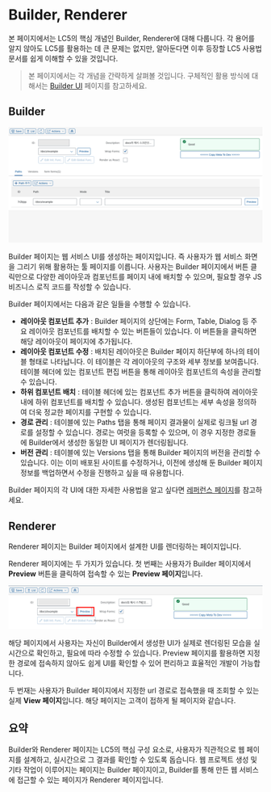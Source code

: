 # Builder, Renderer

본 페이지에서는 LC5의 핵심 개념인 Builder, Renderer에 대해 다룹니다. 각 용어를 알지 않아도 LC5를 활용하는 데 큰 문제는 없지만, 알아둔다면 이후 등장할 LC5 사용법 문서를 쉽게 이해할 수 있을 것입니다.

> 본 페이지에서는 각 개념을 간략하게 살펴볼 것입니다. 구체적인 활용 방식에 대해서는 [Builder UI](/lc5/reference/builder_ui) 페이지를 참고하세요.

## Builder

![Image](assets/builder_renderer/builder.png)

Builder 페이지는 웹 서비스 UI를 생성하는 페이지입니다. 즉 사용자가 웹 서비스 화면을 그리기 위해 활용하는 툴 페이지를 이릅니다. 사용자는 Builder 페이지에서 버튼 클릭만으로 다양한 레이아웃과 컴포넌트를 페이지 내에 배치할 수 있으며, 필요할 경우 JS 비즈니스 로직 코드를 작성할 수 있습니다.

Builder 페이지에서는 다음과 같은 일들을 수행할 수 있습니다.

- **레이아웃 컴포넌트 추가** : Builder 페이지의 상단에는 Form, Table, Dialog 등 주요 레이아웃 컴포넌트를 배치할 수 있는 버튼들이 있습니다. 이 버튼들을 클릭하면 해당 레이아웃이 페이지에 추가됩니다.
- **레이아웃 컴포넌트 수정** : 배치된 레이아웃은 Builder 페이지 하단부에 하나의 테이블 형태로 나타납니다. 이 테이블은 각 레이아웃의 구조와 세부 정보를 보여줍니다. 테이블 헤더에 있는 컴포넌트 편집 버튼을 통해 레이아웃 컴포넌트의 속성을 관리할 수 있습니다.
- **하위 컴포넌트 배치** : 테이블 헤더에 있는 컴포넌트 추가 버튼을 클릭하여 레이아웃 내에 하위 컴포넌트를 배치할 수 있습니다. 생성된 컴포넌트는 세부 속성을 정의하여 더욱 정교한 페이지를 구현할 수 있습니다.
- **경로 관리** : 테이블에 있는 Paths 탭을 통해 페이지 결과물이 실제로 링크될 url 경로를 설정할 수 있습니다. 경로는 여럿을 등록할 수 있으며, 이 경우 지정한 경로들에 Builder에서 생성한 동일한 UI 페이지가 렌더링됩니다.
- **버전 관리** : 테이블에 있는 Versions 탭을 통해 Builder 페이지의 버전을 관리할 수 있습니다. 이는 이미 배포된 사이트를 수정하거나, 이전에 생성해 둔 Builder 페이지 정보를 백업하면서 수정을 진행하고 싶을 때 유용합니다.

Builder 페이지의 각 UI에 대한 자세한 사용법을 알고 싶다면 [레퍼런스 페이지](/lc5/reference/builder_ui)를 참고하세요.

## Renderer

Renderer 페이지는 Builder 페이지에서 설계한 UI를 렌더링하는 페이지입니다.

Renderer 페이지에는 두 가지가 있습니다. 첫 번째는 사용자가 Builder 페이지에서 **Preview** 버튼을 클릭하여 접속할 수 있는 **Preview 페이지**입니다.

![Image](assets/builder_renderer/lc5_preview.png)

해당 페이지에서 사용자는 자신이 Builder에서 생성한 UI가 실제로 렌더링된 모습을 실시간으로 확인하고, 필요에 따라 수정할 수 있습니다. Preview 페이지를 활용하면 지정한 경로에 접속하지 않아도 쉽게 UI를 확인할 수 있어 편리하고 효율적인 개발이 가능합니다.

두 번재는 사용자가 Builder 페이지에서 지정한 url 경로로 접속했을 때 조회할 수 있는 실제 **View 페이지**입니다. 해당 페이지는 고객이 접하게 될 페이지와 같습니다.

## 요약

Builder와 Renderer 페이지는 LC5의 핵심 구성 요소로, 사용자가 직관적으로 웹 페이지를 설계하고, 실시간으로 그 결과를 확인할 수 있도록 돕습니다. 웹 프로젝트 생성 및 기타 작업이 이루어지는 페이지는 Builder 페이지이고, Builder를 통해 만든 웹 서비스에 접근할 수 있는 페이지가 Renderer 페이지입니다.
